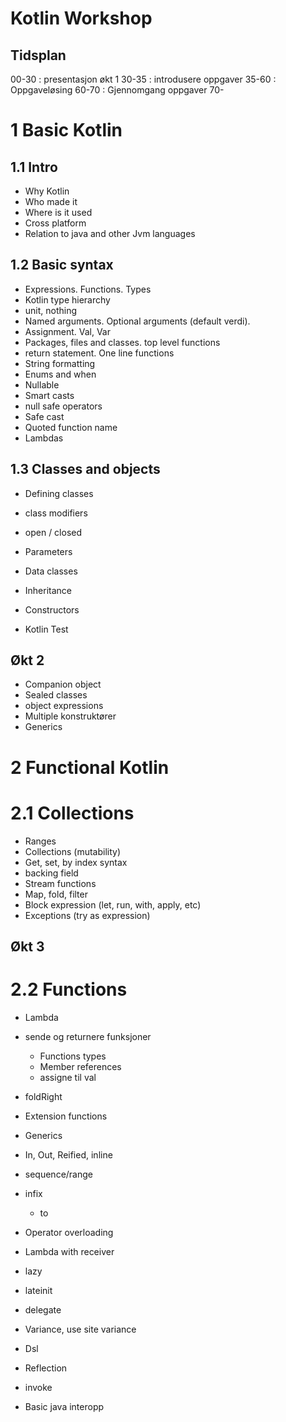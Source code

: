 # Kotlin Workshop

## Tidsplan
00-30 : presentasjon økt 1
30-35 : introdusere oppgaver
35-60 : Oppgaveløsing
60-70 : Gjennomgang oppgaver
70-

# 1 Basic Kotlin

## 1.1 Intro
* Why Kotlin
* Who made it 
* Where is it used
* Cross platform
* Relation to java and other Jvm languages

## 1.2 Basic syntax
* Expressions. Functions. Types
* Kotlin type hierarchy
* unit, nothing
* Named arguments. Optional arguments (default verdi).
* Assignment. Val, Var
* Packages, files and classes. top level functions
* return statement. One line functions
* String formatting
* Enums and when
* Nullable
* Smart casts
* null safe operators
* Safe cast
* Quoted function name
* Lambdas

## 1.3 Classes and objects
* Defining classes
* class modifiers
* open / closed
* Parameters
* Data classes
* Inheritance 
* Constructors

* Kotlin Test
## Økt 2 
* Companion object
* Sealed classes
* object expressions
* Multiple konstruktører
* Generics

# 2 Functional Kotlin

# 2.1 Collections
* Ranges
* Collections (mutability)
* Get, set, by index syntax
* backing field
* Stream functions
* Map, fold, filter
* Block expression (let, run, with, apply, etc)
* Exceptions (try as expression)


## Økt 3

# 2.2 Functions
* Lambda
* sende og returnere funksjoner
  * Functions types
  * Member references
  * assigne til val
* foldRight
* Extension functions
* Generics
* In, Out, Reified, inline
* sequence/range
* infix
   * to
* Operator overloading

* Lambda with receiver
* lazy
* lateinit
* delegate

* Variance, use site variance
* Dsl
* Reflection
* invoke
* Basic java interopp
